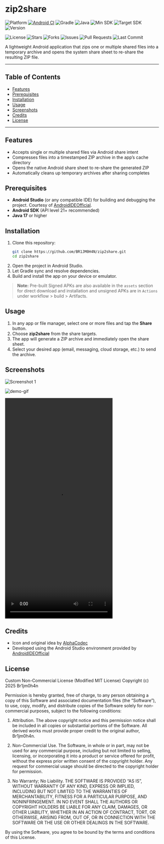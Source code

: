 # zip2share

![Platform](https://img.shields.io/badge/platform-Android-green.svg)
[![Android CI](https://github.com/BR1JM0H4N/zip2share/actions/workflows/android.yml/badge.svg)](https://github.com/BR1JM0H4N/zip2share/actions/workflows/android.yml)
![Gradle](https://img.shields.io/badge/build%20with-Gradle-02303A?logo=gradle)
![Java](https://img.shields.io/badge/Java-17-blue?logo=java)
![Min SDK](https://img.shields.io/badge/minSdk-21-brightgreen)
![Target SDK](https://img.shields.io/badge/targetSdk-34-blue)
![Version](https://img.shields.io/badge/version-3.0.0-yellow)

![License](https://img.shields.io/github/license/BR1JM0H4N/zip2share)
![Stars](https://img.shields.io/github/stars/BR1JM0H4N/zip2share?style=social)
![Forks](https://img.shields.io/github/forks/BR1JM0H4N/zip2share?style=social)
![Issues](https://img.shields.io/github/issues/BR1JM0H4N/zip2share)
![Pull Requests](https://img.shields.io/github/issues-pr/BR1JM0H4N/zip2share)
![Last Commit](https://img.shields.io/github/last-commit/BR1JM0H4N/zip2share)

A lightweight Android application that zips one or multiple shared files into a temporary archive and opens the system share sheet to re-share the resulting ZIP file.

---

## Table of Contents

- [Features](#features)
- [Prerequisites](#prerequisites)
- [Installation](#installation)
- [Usage](#usage)
- [Screenshots](#screenshots)
- [Credits](#credits)
- [License](#license)

---

## Features

- Accepts single or multiple shared files via Android share intent
- Compresses files into a timestamped ZIP archive in the app’s cache directory
- Opens the native Android share sheet to re-share the generated ZIP
- Automatically cleans up temporary archives after sharing completes

## Prerequisites

- **Android Studio** (or any compatible IDE) for building and debugging the project. Courtesy of [AndroidIDEOfficial](https://github.com/AndroidIDEOfficial).
- **Android SDK** (API level 21+ recommended)
- **Java 17** or higher

## Installation

1. Clone this repository:
   ```bash
   git clone https://github.com/BR1JM0H4N/zip2share.git
   cd zip2share
   ```
2. Open the project in Android Studio.
3. Let Gradle sync and resolve dependencies.
4. Build and install the app on your device or emulator.

> **Note:** Pre-built Signed APKs are also available in the `assets` section for direct download and installation and unsigned APKs are in `Actions` under workflow > build > Artifacts.

## Usage

1. In any app or file manager, select one or more files and tap the **Share** button.
2. Choose **zip2share** from the share targets.
3. The app will generate a ZIP archive and immediately open the share sheet.
4. Select your desired app (email, messaging, cloud storage, etc.) to send the archive.

## Screenshots

![Screenshot 1](https://github.com/BR1JM0H4N/zip2share/blob/main/Screenshots/20250420_181352.jpg)

![demo-gif](https://github.com/BR1JM0H4N/zip2share/blob/main/Screenshots/demo%20use.gif)

<video src="https://raw.githubusercontent.com/BR1JM0H4N/zip2share/refs/heads/main/Screenshots/demo2.mp4" width="352" height="720"></video>

## Credits

- Icon and original idea by [AlphaCodec](https://github.com/AlphaCodec)
- Developed using the Android Studio environment provided by [AndroidIDEOfficial](https://github.com/AndroidIDEOfficial)

## License

Custom Non-Commercial License (Modified MIT License)
Copyright (c) 2025 Br1jm0h4n

Permission is hereby granted, free of charge, to any person obtaining a copy
of this Software and associated documentation files (the “Software”), to use,
copy, modify, and distribute copies of the Software solely for non-commercial
purposes, subject to the following conditions:

1. Attribution. The above copyright notice and this permission notice shall be
   included in all copies or substantial portions of the Software. All derived
   works must provide proper credit to the original author, Br1jm0h4n.

2. Non-Commercial Use. The Software, in whole or in part, may not be used for 
   any commercial purpose, including but not limited to selling, licensing, or 
   incorporating it into a product or service offered for profit, without the
   express prior written consent of the copyright holder. Any request for
   commercial usage should be directed to the copyright holder for permission.

3. No Warranty; No Liability. THE SOFTWARE IS PROVIDED “AS IS”, WITHOUT WARRANTY 
   OF ANY KIND, EXPRESS OR IMPLIED, INCLUDING BUT NOT LIMITED TO THE WARRANTIES 
   OF MERCHANTABILITY, FITNESS FOR A PARTICULAR PURPOSE, AND NONINFRINGEMENT. 
   IN NO EVENT SHALL THE AUTHORS OR COPYRIGHT HOLDERS BE LIABLE FOR ANY CLAIM, 
   DAMAGES, OR OTHER LIABILITY, WHETHER IN AN ACTION OF CONTRACT, TORT, OR 
   OTHERWISE, ARISING FROM, OUT OF, OR IN CONNECTION WITH THE SOFTWARE OR THE 
   USE OR OTHER DEALINGS IN THE SOFTWARE.

By using the Software, you agree to be bound by the terms and conditions of
this License.

